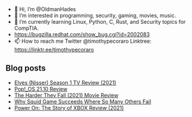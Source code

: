 - 👋 Hi, I’m @OldmanHades
- 👀 I’m interested in programming, security, gaming, movies, music.
- 🌱 I’m currently learning Linux, Python, C, Rust, and Security topics for CompTIA.
- https://bugzilla.redhat.com/show_bug.cgi?id=2002083
- 📫 How to reach me Twitter @timothypecoraro
Linktree: https://linktr.ee/timothypecoraro

## Blog posts
<!-- BLOG-POST-LIST:START -->
- [Elves &lpar;Nisser&rpar; Season 1 TV Review &lpar;2021&rpar;](https://medium.com/@timothypecoraro/elves-nisser-season-1-tv-review-2021-6b4bb24f93fa?source=rss-5097f5c9b801------2)
- [Pop!_OS 21.10 Review](https://medium.com/@timothypecoraro/pop-os-21-10-review-ce7c2dc4b66f?source=rss-5097f5c9b801------2)
- [The Harder They Fall &lpar;2021&rpar; Movie Review](https://medium.com/@timothypecoraro/the-harder-they-fall-2021-movie-review-89a5502b0da9?source=rss-5097f5c9b801------2)
- [Why Squid Game Succeeds Where So Many Others Fail](https://medium.com/@timothypecoraro/why-squid-game-succeeds-where-so-many-others-fail-bb00143ead37?source=rss-5097f5c9b801------2)
- [Power On: The Story of XBOX Review &lpar;2021&rpar;](https://medium.com/@timothypecoraro/power-on-the-story-of-xbox-review-2021-ea85a79aaece?source=rss-5097f5c9b801------2)
<!-- BLOG-POST-LIST:END -->
